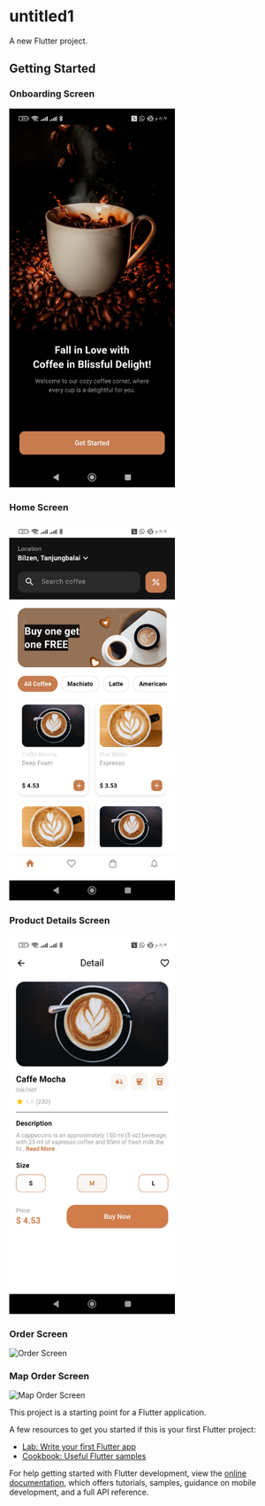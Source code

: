 # untitled1

A new Flutter project.

## Getting Started

<h3>Onboarding Screen</h3>
<img src="https://raw.githubusercontent.com/Mohammedalyazidi/coffe-flutter-/37e2c7827d7742dc3a0a621b2c793eb84d345cad/Screenshot_%D9%A2%D9%A0%D9%A2%D9%A5-%D9%A0%D9%A6-%D9%A1%D9%A3-%D9%A1%D9%A7-%D9%A0%D9%A7-%D9%A4%D9%A1-%D9%A2%D9%A5%D9%A0_com.example.untitled1.jpg" alt="Onboarding Screen" width="300"/>


<h3>Home Screen</h3>
<img src="https://raw.githubusercontent.com/Mohammedalyazidi/coffe-flutter-/5af9214a49810bccec0619e3fde40131ed27954d/Screenshot_%D9%A2%D9%A0%D9%A2%D9%A5-%D9%A0%D9%A6-%D9%A1%D9%A3-%D9%A1%D9%A7-%D9%A0%D9%A7-%D9%A4%D9%A5-%D9%A6%D9%A6%D9%A4_com.example.untitled1.jpg" alt="Home Screen" width="300"/>

<h3>Product Details Screen</h3>
<img src="https://raw.githubusercontent.com/Mohammedalyazidi/coffe-flutter-/2d63a6e18b224474d20b962160b93e45ba0c42cf/Screenshot_%D9%A2%D9%A0%D9%A2%D9%A5-%D9%A0%D9%A6-%D9%A1%D9%A3-%D9%A1%D9%A7-%D9%A0%D9%A7-%D9%A5%D9%A2-%D9%A2%D9%A6%D9%A1_com.example.untitled1.jpg" alt="Product Details Screen" width="300"/>

<h3>Order Screen</h3>
<img src="https://raw.githubusercontent.com/Mohammedalyazidi/coffe-flutter-/17fc276fff13941f62878fc199108996b3e7fd7d/Screenshot_%D9%A2%D9%A0%D9%A2%D9%A5-%D9%A0%D9%A6-%D9%A1%D9%A3-%D9%A1%D9%A7-%D9%A0%D9%A7-%D9%A5%D9%A7-%D9%92%D9%1%D9%A2_com.example.untitled1.jpg" alt="Order Screen" width="300"/>

<h3>Map Order Screen</h3>
<img src="https://raw.githubusercontent.com/Mohammedalyazidi/coffe-flutter-/c11b932aa50d98a875ef08bfd78631ce45e1f7eb/Screenshot_%D9%A2%D9%A0%D9%A2%D9%A5-%D9%A0%D9%A6-%D9%A1%D9%A3-%D9%A1%D9%A7-%D9%A0%D9%A8-%D9%A0%D9%A3-%D9%A7%D9%8A%D9%81_com.example.untitled1.jpg" alt="Map Order Screen" width="300"/>




This project is a starting point for a Flutter application.

A few resources to get you started if this is your first Flutter project:

- [Lab: Write your first Flutter app](https://docs.flutter.dev/get-started/codelab)
- [Cookbook: Useful Flutter samples](https://docs.flutter.dev/cookbook)

For help getting started with Flutter development, view the
[online documentation](https://docs.flutter.dev/), which offers tutorials,
samples, guidance on mobile development, and a full API reference.

